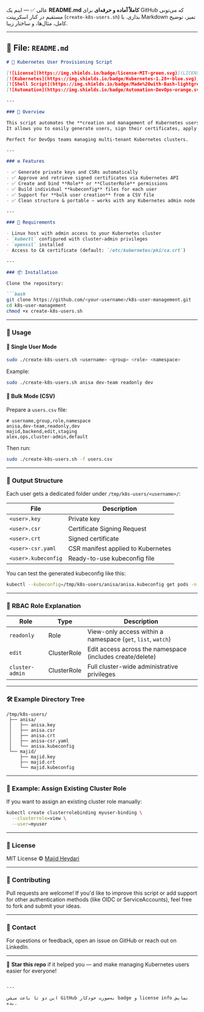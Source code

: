 عالی ✅ — اینم یک **README.md کاملاً آماده و حرفه‌ای** برای GitHub که می‌تونی مستقیم در کنار اسکریپتت (`create-k8s-users.sh`) بذاری.
با Markdown تمیز، توضیح کامل، مثال‌ها، و ساختار زیبا.

---

## 📄 File: `README.md`

````markdown
# 🚀 Kubernetes User Provisioning Script

[![License](https://img.shields.io/badge/license-MIT-green.svg)](LICENSE)
[![Kubernetes](https://img.shields.io/badge/Kubernetes-1.28+-blue.svg)](https://kubernetes.io)
[![Shell Script](https://img.shields.io/badge/Made%20with-Bash-lightgrey.svg)](https://www.gnu.org/software/bash/)
[![Automation](https://img.shields.io/badge/Automation-DevOps-orange.svg)]()

---

### 🧭 Overview

This script automates the **creation and management of Kubernetes users** using the native Certificate Signing Request (CSR) workflow.  
It allows you to easily generate users, sign their certificates, apply RBAC roles, and produce ready-to-use `kubeconfig` files.

Perfect for DevOps teams managing multi-tenant Kubernetes clusters.

---

### ⚙️ Features

- ✅ Generate private keys and CSRs automatically  
- ✅ Approve and retrieve signed certificates via Kubernetes API  
- ✅ Create and bind **Role** or **ClusterRole** permissions  
- ✅ Build individual **kubeconfig** files for each user  
- ✅ Support for **bulk user creation** from a CSV file  
- ✅ Clean structure & portable — works with any Kubernetes admin node  

---

### 🧩 Requirements

- Linux host with admin access to your Kubernetes cluster  
- `kubectl` configured with cluster-admin privileges  
- `openssl` installed  
- Access to CA certificate (default: `/etc/kubernetes/pki/ca.crt`)

---

### 📦 Installation

Clone the repository:

```bash
git clone https://github.com/<your-username>/k8s-user-management.git
cd k8s-user-management
chmod +x create-k8s-users.sh
````

---

### 🚀 Usage

#### 🔹 Single User Mode

```bash
sudo ./create-k8s-users.sh <username> <group> <role> <namespace>
```

Example:

```bash
sudo ./create-k8s-users.sh anisa dev-team readonly dev
```

#### 🔹 Bulk Mode (CSV)

Prepare a `users.csv` file:

```csv
# username,group,role,namespace
anisa,dev-team,readonly,dev
majid,backend,edit,staging
alex,ops,cluster-admin,default
```

Then run:

```bash
sudo ./create-k8s-users.sh -f users.csv
```

---

### 📁 Output Structure

Each user gets a dedicated folder under `/tmp/k8s-users/<username>/`:

| File                | Description                        |
| ------------------- | ---------------------------------- |
| `<user>.key`        | Private key                        |
| `<user>.csr`        | Certificate Signing Request        |
| `<user>.crt`        | Signed certificate                 |
| `<user>-csr.yaml`   | CSR manifest applied to Kubernetes |
| `<user>.kubeconfig` | Ready-to-use kubeconfig file       |

You can test the generated kubeconfig like this:

```bash
kubectl --kubeconfig=/tmp/k8s-users/anisa/anisa.kubeconfig get pods -n dev
```

---

### 🧠 RBAC Role Explanation

| Role            | Type        | Description                                                  |
| --------------- | ----------- | ------------------------------------------------------------ |
| `readonly`      | Role        | View-only access within a namespace (`get`, `list`, `watch`) |
| `edit`          | ClusterRole | Edit access across the namespace (includes create/delete)    |
| `cluster-admin` | ClusterRole | Full cluster-wide administrative privileges                  |

---

### 🛠 Example Directory Tree

```
/tmp/k8s-users/
 ├── anisa/
 │   ├── anisa.key
 │   ├── anisa.csr
 │   ├── anisa.crt
 │   ├── anisa-csr.yaml
 │   └── anisa.kubeconfig
 └── majid/
     ├── majid.key
     ├── majid.crt
     └── majid.kubeconfig
```

---

### 🧰 Example: Assign Existing Cluster Role

If you want to assign an existing cluster role manually:

```bash
kubectl create clusterrolebinding myuser-binding \
  --clusterrole=view \
  --user=myuser
```

---

### 🧾 License

MIT License © [Majid Heydari](https://github.com/<your-username>)

---

### 🌟 Contributing

Pull requests are welcome!
If you'd like to improve this script or add support for other authentication methods (like OIDC or ServiceAccounts), feel free to fork and submit your ideas.

---

### 💬 Contact

For questions or feedback, open an issue on GitHub or reach out on LinkedIn.

---

🧡 **Star this repo** if it helped you — and make managing Kubernetes users easier for everyone!

```

---

این دو تا باعث می‌شن GitHub به‌صورت خودکار badge و license info نمایش بده.
```

